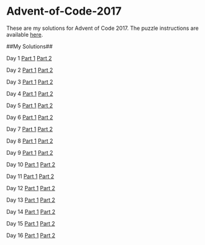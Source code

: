 # Advent-of-Code-2017
These are my solutions for Advent of Code 2017.
The puzzle instructions are available [here](https://adventofcode.com/2017).

##My Solutions##

Day 1   [Part 1](https://github.com/markdisler/Advent-of-Code-2017/blob/master/Day1-1.py)    [Part 2](https://github.com/markdisler/Advent-of-Code-2017/blob/master/Day1-2.py)

Day 2   [Part 1](https://github.com/markdisler/Advent-of-Code-2017/blob/master/Day2-1.py)    [Part 2](https://github.com/markdisler/Advent-of-Code-2017/blob/master/Day2-2.py)

Day 3   [Part 1](https://github.com/markdisler/Advent-of-Code-2017/blob/master/Day3-1.py)    [Part 2](https://github.com/markdisler/Advent-of-Code-2017/blob/master/Day3-2.py)

Day 4   [Part 1](https://github.com/markdisler/Advent-of-Code-2017/blob/master/Day4-1.py)    [Part 2](https://github.com/markdisler/Advent-of-Code-2017/blob/master/Day4-2.py)

Day 5   [Part 1](https://github.com/markdisler/Advent-of-Code-2017/blob/master/Day5-1.py)    [Part 2](https://github.com/markdisler/Advent-of-Code-2017/blob/master/Day5-2.py)

Day 6   [Part 1](https://github.com/markdisler/Advent-of-Code-2017/blob/master/Day6-1.py)    [Part 2](https://github.com/markdisler/Advent-of-Code-2017/blob/master/Day6-2.py)

Day 7   [Part 1](https://github.com/markdisler/Advent-of-Code-2017/blob/master/Day7-1.py)    [Part 2](https://github.com/markdisler/Advent-of-Code-2017/blob/master/Day7-2.py)

Day 8   [Part 1](https://github.com/markdisler/Advent-of-Code-2017/blob/master/Day8-1.py)    [Part 2](https://github.com/markdisler/Advent-of-Code-2017/blob/master/Day8-2.py)

Day 9   [Part 1](https://github.com/markdisler/Advent-of-Code-2017/blob/master/Day9-1.py)    [Part 2](https://github.com/markdisler/Advent-of-Code-2017/blob/master/Day9-2.py)

Day 10   [Part 1](https://github.com/markdisler/Advent-of-Code-2017/blob/master/Day10-1.py)    [Part 2](https://github.com/markdisler/Advent-of-Code-2017/blob/master/Day10-2.py)

Day 11   [Part 1](https://github.com/markdisler/Advent-of-Code-2017/blob/master/Day11-1.py)    [Part 2](https://github.com/markdisler/Advent-of-Code-2017/blob/master/Day11-2.py)

Day 12   [Part 1](https://github.com/markdisler/Advent-of-Code-2017/blob/master/Day12-1.py)    [Part 2](https://github.com/markdisler/Advent-of-Code-2017/blob/master/Day12-2.py)

Day 13   [Part 1](https://github.com/markdisler/Advent-of-Code-2017/blob/master/Day13-1.py)    [Part 2](https://github.com/markdisler/Advent-of-Code-2017/blob/master/Day13-2.py)

Day 14   [Part 1](https://github.com/markdisler/Advent-of-Code-2017/blob/master/Day14-1.py)    [Part 2](https://github.com/markdisler/Advent-of-Code-2017/blob/master/Day14-2.py)

Day 15   [Part 1](https://github.com/markdisler/Advent-of-Code-2017/blob/master/Day15-1.py)    [Part 2](https://github.com/markdisler/Advent-of-Code-2017/blob/master/Day15-2.py)

Day 16   [Part 1](https://github.com/markdisler/Advent-of-Code-2017/blob/master/Day16-1.py)    [Part 2](https://github.com/markdisler/Advent-of-Code-2017/blob/master/Day16-2.py)
